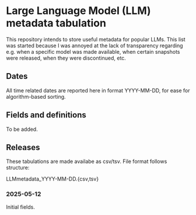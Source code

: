 # Large Language Model (LLM) metadata tabulation

This repository intends to store useful metadata for popular LLMs.
This list was started because I was annoyed at the lack of transparency regarding e.g. when a specific model was made available, when certain snapshots were released, when they were discontinued, etc.

## Dates

All time related dates are reported here in format YYYY-MM-DD, for ease for algorithm-based sorting.

## Fields and definitions

To be added.

## Releases

These tabulations are made availabe as csv/tsv. File format follows structure:

LLMmetadata_YYYY-MM-DD.{csv,tsv}

### 2025-05-12

Initial fields.




